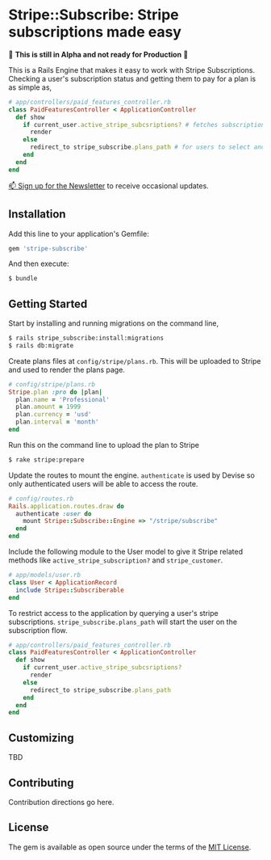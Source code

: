# Stripe::Subscribe: Stripe subscriptions made easy

🔴 **This is still in Alpha and not ready for Production** 🔴

This is a Rails Engine that makes it easy to work with Stripe Subscriptions. Checking a user's subscription status and getting them to pay for a plan is as simple as,

```ruby
# app/controllers/paid_features_controller.rb
class PaidFeaturesController < ApplicationController
  def show
    if current_user.active_stripe_subcsriptions? # fetches subscription details from Stripe
      render
    else
      redirect_to stripe_subscribe.plans_path # for users to select and pay for plans
    end
  end
end
```

[📫 Sign up for the Newsletter](http://tinyletter.com/stripe-rails) to receive occasional updates.

## Installation

Add this line to your application's Gemfile:

```ruby
gem 'stripe-subscribe'
```

And then execute:
```bash
$ bundle
```

## Getting Started

Start by installing and running migrations on the command line,

```bash
$ rails stripe_subscribe:install:migrations
$ rails db:migrate
```

Create plans files at `config/stripe/plans.rb`. This will be uploaded to Stripe and used to render the plans page.

```ruby
# config/stripe/plans.rb
Stripe.plan :pro do |plan|
  plan.name = 'Professional'
  plan.amount = 1999
  plan.currency = 'usd'
  plan.interval = 'month'
end
```

Run this on the command line to upload the plan to Stripe

```bash
$ rake stripe:prepare
```

Update the routes to mount the engine. `authenticate` is used by Devise so only authenticated users will be able to access the route.

```ruby
# config/routes.rb
Rails.application.routes.draw do
  authenticate :user do
    mount Stripe::Subscribe::Engine => "/stripe/subscribe"
  end
end
```

Include the following module to the User model to give it Stripe related methods like `active_stripe_subscription?` and `stripe_customer`.

```ruby
# app/models/user.rb
class User < ApplicationRecord
  include Stripe::Subscriberable
end
```

To restrict access to the application by querying a user's stripe subscriptions. `stripe_subscribe.plans_path` will start the user on the subscription flow.

```ruby
# app/controllers/paid_features_controller.rb
class PaidFeaturesController < ApplicationController
  def show
    if current_user.active_stripe_subcsriptions?
      render
    else
      redirect_to stripe_subscribe.plans_path
    end
  end
end
```

## Customizing

TBD

## Contributing

Contribution directions go here.

## License

The gem is available as open source under the terms of the [MIT License](https://opensource.org/licenses/MIT).
